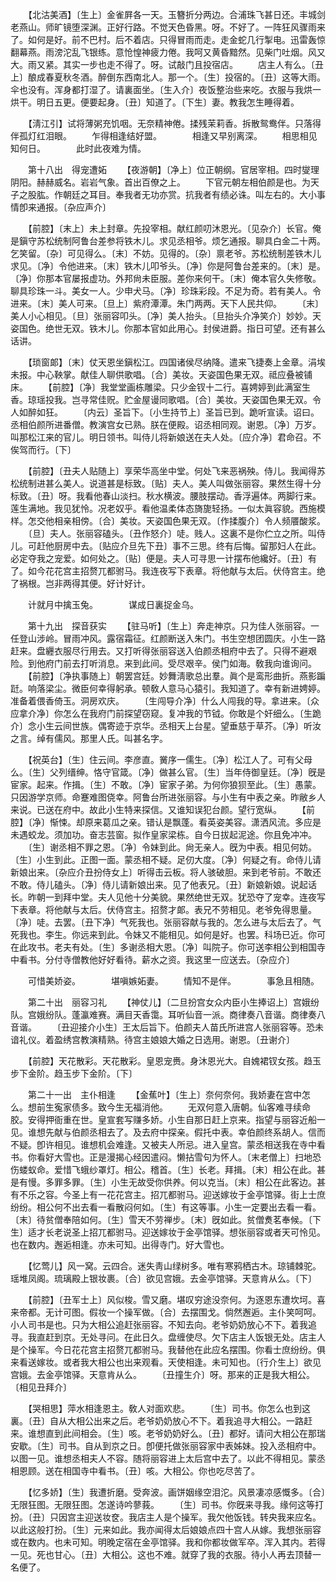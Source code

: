 <!-- { "loadSidebar": true } -->
　　【北沽美酒】〔生上〕金雀屛各一天。玉簪折分两边。合浦珠飞甚日还。丰城剑老燕山。师旷镜堕深渊。正好行路。不觉天色昏黑。呀。不好了。一阵狂风骤雨来了。如何是好。前不巴村。后不着店。只得冒雨而走。走金蛇几行掣电。迅雷轰惊翻幕燕。雨滂沱乱飞银练。意怆惶神疲力倦。我呵又黄昏黯然。见柴门吐烟。风又大。雨又紧。其实一步也走不得了。呀。试敲门且投宿店。 
　　店主人有么。〔丑上〕酿成春夏秋冬酒。醉倒东西南北人。那一个。〔生〕投宿的。〔丑〕这等大雨。伞也没有。浑身都打湿了。请裏面坐。〔生入介〕夜饭整治些来吃。衣服与我烘一烘干。明日五更。便要起身。〔丑〕知道了。〔下生〕妻。教我怎生睡得着。 

　　【淸江引】试将薄粥充饥咽。无奈精神倦。揉残茉莉香。拆散鸳鸯伴。只落得伴孤灯红泪眼。 
　　乍得相逢结好盟。　　　　相逢又早别离深。 
　　相思相见知何日。　　　　此时此夜难为情。 

　　第十八出　得宠遭妬 
　　【夜游朝】〔净上〕位正朝纲。官居宰相。四时燮理阴阳。赫赫威名。岩岩气象。首出百僚之上。 
　　下官元朝左相伯颜是也。为天子之股肱。作朝廷之耳目。奉我者无功亦赏。抗我者有绩必诛。叫左右的。大小事情卽来通报。〔杂应声介〕 

　　【前腔】〔末上〕未上封章。先投宰相。献红颜叨沐恩光。〔见杂介〕长官。俺是鎭守苏松统制阿鲁台差参将铁木儿。求见丞相爷。烦乞通报。聊具白金二十两。乞笑留。〔杂〕可见得么。〔末〕不妨。见得的。〔杂〕禀老爷。苏松统制差铁木儿求见。〔净〕令他进来。〔末〕铁木儿叩爷头。〔净〕你是阿鲁台差来的。〔末〕是。〔净〕你那本官屡报虚功。外邦尙未臣服。差你来何干。〔末〕俺本官久失修敬。聊具珍珠一斗。美女一人。少申犬马。〔净〕珍珠彩段。不足为奇。若有美人。令进来。〔末〕美人可来。〔旦上〕紫府潭潭。朱门两两。天下人民共仰。 
　　〔末〕美人小心相见。〔旦〕张丽容叩头。〔净〕美人抬头。〔旦抬头介净笑介〕妙妙。天姿国色。绝世无双。铁木儿。你那本官如此用心。封侯进爵。指日可望。还有甚么话讲。 

　　【琐窗郞】〔末〕仗天恩坐鎭松江。四国诸侯尽纳降。遣来飞捷奏上金章。涓埃未报。中心鞅掌。献佳人聊供歌唱。〔合〕美妆。天姿国色果无双。祗应叠被铺床。 
　　【前腔】〔净〕我堂堂画栋雕梁。只少金钗十二行。喜娉婷到此满室生香。琼瑶投我。岂寻常佳贶。贮金屋谩同歌唱。〔合〕美妆。天姿国色果无双。令人如醉如狂。 
　　〔内云〕圣旨下。〔小生持节上〕圣旨已到。跪听宣读。诏曰。丞相伯颜所进番僧。教演宫女已熟。朕在便殿。诏丞相同观。谢恩。〔净〕万岁。叫那松江来的官儿。明日领书。叫侍儿将新娘送在夫人处。〔应介净〕君命召。不俟驾而行。〔下〕 

　　【前腔】〔丑夫人贴随上〕享荣华高坐中堂。何处飞来恶祸殃。侍儿。我闻得苏松统制进甚么美人。说道甚是标致。〔贴〕夫人。美人叫做张丽容。果然生得十分标致。〔丑〕呀。我看他春山淡扫。秋水横波。腰肢摆动。香浮遍体。两脚行来。莲生满地。我见犹怜。况老奴乎。看他温柔体态旖旎轻扬。一似太眞容貌。西施模样。怎交他相亲相傍。〔合〕美妆。天姿国色果无双。〔作揉腹介〕令人频餍酸浆。 
　　〔旦〕夫人。张丽容磕头。〔丑作怒介〕唗。贱人。这裏不是你伫立之所。叫侍儿。可赶他厨房中去。〔贴应介旦先下丑〕事不三思。终有后悔。留那妇人在此。必定夺我之宠爱。如何处之。〔贴〕便是。夫人可寻思一计摆布他纔好。〔丑〕有了。如今花花宫主招赘兀都驸马。我连夜写下表章。将他献与太后。伏侍宫主。绝了祸根。岂非两得其便。好计好计。 

　　计就月中擒玉兔。　　　　谋成日裏捉金乌。 

　　第十九出　探音获实 
　　【驻马听】〔生上〕奔走神京。只为佳人张丽容。一任登山涉岭。冒雨冲风。露宿霜征。红颜断送入朱门。书生空想团圆庆。小生一路赶来。盘纒衣服尽行用去。又打听得张丽容送入伯颜丞相府中去了。只得不避艰险。到他府门前去打听消息。来到此间。受尽艰辛。侯门如海。敎我向谁询问。 
　　【前腔】〔净执事随上〕朝罢宫廷。妙舞淸歌总出羣。眞个是鸾形曲折。燕影蹁跹。响落梁尘。微臣何幸得躬承。顿敎人意马心猿引。我知道了。幸有新进娉婷。准备着偎香倚玉。洞房欢庆。 
　　〔生闯导介净〕什么人闯我的导。拿进来。〔众应拿介净〕你怎么在我府门前探望窃窥。复冲我的节钺。你敢是个奸细么。〔生跪介〕念小生云间世族。偶寄迹于京华。丞相天上台星。望垂慈于草芥。〔净〕听汝之言。绰有儒风。那里人氏。叫甚名字。 

　　【祝英台】〔生〕住云间。李彦直。黉序一儒生。〔净〕松江人了。可有父母么。〔生〕父列缙绅。恪守官箴。〔净〕做甚么官。〔生〕当年侍御皇廷。〔净〕旣是宦家。起来。作揖。〔生〕不敢。〔净〕宦家子弟。为何你狼狈至此。〔生〕愚蒙。只因游学京师。命蹇难图侥幸。阿鲁台所进张丽容。与小生有中表之亲。昨敝乡人来说。已送在府中。故此小生特来探信。又谁知误犯台颜。望行宽纵。 
　　【前腔】〔净〕惭悚。却原来葛瓜之亲。错认是飘蓬。看英姿美容。潇洒风流。多应是未遇蛟龙。须加功。奋志芸窗。拟作皇家梁栋。自今日拔起泥途。你且免冲冲。 
　　〔生〕谢丞相不罪之恩。〔净〕令妹到此。尙无亲人。旣为中表。相见何妨。〔生〕小生到此。正图一面。蒙丞相不疑。足仞大度。〔净〕何疑之有。命侍儿请新娘出来。〔杂应介丑扮侍女上〕听得击云板。将人骇破胆。来到老爷前。不敢还不敢。侍儿磕头。〔净〕侍儿请新娘出来。见了他表兄。〔丑〕新娘新娘。说起话长。昨朝一到拜中堂。夫人见他十分美貌。果然绝世无双。犹恐夺了宠幸。连夜写下表章。将他献与太后。伏侍宫主。招赘才郞。表兄不劳相见。老爷免得思量。〔净〕唗。去罢。〔丑下净〕气死我也。张丽容献与我的。怎么进与太后去了。气死我也。李生。你远来到此。令妹又不能相见。如何是好。也罢。科场已近。你可在此攻书。老夫有处。〔生〕多谢丞相大恩。〔净〕叫院子。你可送李相公到相国寺中看书。分付寺僧教他好好看待。薪水之资。我这里一应送去。〔杂应介〕 

　　可惜美娇姿。　　　　堪嗔嫉妬妻。 
　　情知不是伴。　　　　事急且相随。 

　　第二十出　丽容习礼 
　　【神仗儿】〔二旦扮宫女众内臣小生捧诏上〕宫娥纷队。宫娥纷队。蓬瀛难赛。满目天香霭。耳听仙音一派。商律奏八音谐。商律奏八音谐。 
　　〔丑迎接介小生〕王太后旨下。伯颜夫人苗氏所进宫人张丽容等。恐未谙礼仪。着盈绣宫教演精熟。待宫主娘娘大婚之日选用。谢恩。〔丑谢介〕 

　　【前腔】天花散彩。天花散彩。皇恩宠赉。身沐恩光大。自媿裙钗女孩。趋玉步下金阶。趋玉步下金阶。〔下〕 

　　第二十一出　主仆相逢 
　　【金蕉叶】〔生上〕奈何奈何。我娇妻在宫中怎么。想前生寃家债多。致今生无福消他。 
　　无双何意入唐朝。仙客难寻续命胶。安得押衙重在世。皇宣套写赚多娇。小生自那日赶上京来。指望与丽容近船一见。谁想先献与伯颜丞相去了。及去府中探亲。假托中表。幸伯颜终系胡人。信而不疑。卽许相见。谁想机会难逢。又被夫人所忌。进入皇宫。蒙丞相送我在寺中看书。你看好大雪也。正是漫揭心经因遣闷。懒拈雪句为怀人。〔末老僧上〕扫地恐伤蝼蚁命。爱惜飞蛾纱罩灯。相公。稽首。〔生〕长老。拜揖。〔末〕相公在此。甚是有慢。多罪多罪。〔生〕小生无故受你供养。何以克当。〔末〕相公在此客边。甚有不乐之容。今圣上有一花花宫主。招兀都驸马。迎送嫁妆于金亭馆驿。街上士庶纷纷。相公何不出去看一看散闷何如。〔生〕有这等事。小生一定要出去看一看。〔末〕待贫僧奉陪如何。〔生〕雪天不劳禅步。〔末〕旣如此。贫僧煑茗奉候。〔下生〕适才长老说圣上招兀都驸马。迎送嫁妆于金亭馆驿。想张丽容或者天可怜见。也在数内。邂逅相逢。亦未可知。出得寺门。好大雪也。 

　　【忆莺儿】风一窝。云四合。迷失靑山绿树多。唯有寒鸦栖古木。琼铺棘驼。瑶堆凤阁。琉璃殿上银妆裹。〔合〕欲见宫娥。去金亭馆驿。天意肯从么。〔下〕 

　　【前腔】〔丑军士上〕风似梭。雪又磨。堪叹穷途没奈何。为逐恩东遭坎坷。喜来帝都。无计可图。假妆一个操军做。〔合〕去摆围戈。倘然邂逅。主仆笑呵呵。小人司书是也。只为大相公追赶张丽容。不知去向。老爷奶奶放心不下。着我追寻。我直赶到京。无处寻问。在此日久。盘缠使尽。欠下店主人饭银无处。店主人是个操军。今日花花宫主招赘兀都驸马。我替他在此应名摆围。你看士庶纷纷。俱来看送嫁妆。或者我大相公也出来观看。天使相逢。未可知也。〔行介生上〕欲见宫娥。去金亭馆驿。天意肯从么。 
　　〔丑撞生介〕呀。那来的正是我大相公。〔相见丑拜介〕 

　　【哭相思】萍水相逢恩主。敎人对面欢悲。 
　　〔生〕司书。你怎么也到这裏。〔丑〕自从大相公出来之后。老爷奶奶放心不下。着我追寻大相公。一路赶来。谁想直到此间相会。〔生〕咳。老爷奶奶好么。〔丑〕都好。请问大相公在那瑞安歇。〔生〕司书。自从到京之日。卽便托做张丽容家中表姊妹。投入丞相府中。以图一见。谁想丞相夫人不容。随将丽容进上太后宫中去了。以此不得相见。蒙丞相恩顾。送在相国寺中看书。〔丑〕咳。大相公。你也吃尽苦了。 

　　【忆多娇】〔生〕我遭折磨。受奔波。画饼姻缘空泪沱。风景凄凉感慨多。〔合〕无限狂图。无限狂图。怎遂诗吟蓼莪。 
　　〔生〕司书。你旣来寻我。缘何这等打扮。〔丑〕只因宫主迎送妆奁。我店主人是个操军。我欠他饭钱。转央我来应名。以此这般打扮。〔生〕元来如此。我亦闻得太后娘娘点四十宫人从嫁。我想张丽容或在数内。也未可知。明晚定宿在金亭馆驿。我和你都妆做军卒。浑入其内。若得一见。死也甘心。〔丑〕大相公。这也不难。就穿了我的衣服。待小人再去顶替一名便了。 

